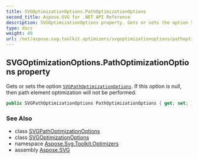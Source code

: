 ```yaml
---
title: SVGOptimizationOptions.PathOptimizationOptions
second_title: Aspose.SVG for .NET API Reference
description: SVGOptimizationOptions property. Gets or sets the option SVGPathOptimizationOptions. If this option is null then path element optimization will not be performed
type: docs
weight: 40
url: /net/aspose.svg.toolkit.optimizers/svgoptimizationoptions/pathoptimizationoptions/
---
```

## SVGOptimizationOptions.PathOptimizationOptions property

Gets or sets the option [`SVGPathOptimizationOptions`](../../svgpathoptimizationoptions/). If this option is null, then path element optimization will not be performed.

```csharp
public SVGPathOptimizationOptions PathOptimizationOptions { get; set; }
```

### See Also

* class [SVGPathOptimizationOptions](../../svgpathoptimizationoptions/)
* class [SVGOptimizationOptions](../)
* namespace [Aspose.Svg.Toolkit.Optimizers](../../svgoptimizationoptions/)
* assembly [Aspose.SVG](../../../)

